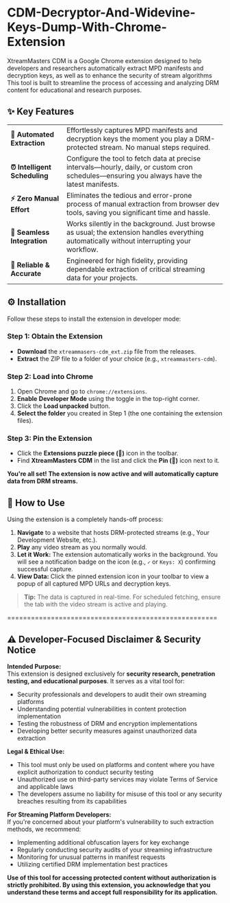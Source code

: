# CDM-Decryptor-And-Widevine-Keys-Dump-With-Chrome-Extension
XtreamMasters CDM is a Google Chrome extension designed to help developers and researchers automatically extract MPD manifests and decryption keys, as well as to enhance the security of stream algorithms
This tool is built to streamline the process of accessing and analyzing DRM content for educational and research purposes.

## ✨ Key Features

| | |
| :--- | :--- |
| **🤖 Automated Extraction** | Effortlessly captures MPD manifests and decryption keys the moment you play a DRM-protected stream. No manual steps required. |
| **⏰ Intelligent Scheduling** | Configure the tool to fetch data at precise intervals—hourly, daily, or custom cron schedules—ensuring you always have the latest manifests. |
| **⚡ Zero Manual Effort** | Eliminates the tedious and error-prone process of manual extraction from browser dev tools, saving you significant time and hassle. |
| **🔌 Seamless Integration** | Works silently in the background. Just browse as usual; the extension handles everything automatically without interrupting your workflow. |
| **🎯 Reliable & Accurate** | Engineered for high fidelity, providing dependable extraction of critical streaming data for your projects. |


## ⚙️ Installation

Follow these steps to install the extension in developer mode:

### Step 1: Obtain the Extension
- **Download** the `xtreammasers-cdm_ext.zip` file from the releases.
- **Extract** the ZIP file to a folder of your choice (e.g., `xtreammasters-cdm`).

### Step 2: Load into Chrome
1.  Open Chrome and go to `chrome://extensions`.
2.  **Enable** **Developer Mode** using the toggle in the top-right corner.
3.  Click the **Load unpacked** button.
4.  **Select the folder** you created in Step 1 (the one containing the extension files).

### Step 3: Pin the Extension
- Click the **Extensions puzzle piece (🧩)** icon in the toolbar.
- Find **XtreamMasters CDM** in the list and click the **Pin (📌)** icon next to it.

**You're all set! The extension is now active and will automatically capture data from DRM streams.**



## 🎯 How to Use

Using the extension is a completely hands-off process:

1.  **Navigate** to a website that hosts DRM-protected streams (e.g., Your Development Website, etc.).
2.  **Play** any video stream as you normally would.
3.  **Let it Work:** The extension automatically works in the background. You will see a notification badge on the icon (e.g., `✓` or `Keys: X`) confirming successful capture.
4.  **View Data:** Click the pinned extension icon in your toolbar to view a popup of all captured MPD URLs and decryption keys.

> **Tip:** The data is captured in real-time. For scheduled fetching, ensure the tab with the video stream is active and playing.

=====================================================

## ⚠️ Developer-Focused Disclaimer & Security Notice

**Intended Purpose:**  
This extension is designed exclusively for **security research, penetration testing, and educational purposes**. It serves as a vital tool for:
- Security professionals and developers to audit their own streaming platforms
- Understanding potential vulnerabilities in content protection implementation
- Testing the robustness of DRM and encryption implementations
- Developing better security measures against unauthorized data extraction

**Legal & Ethical Use:**  
- This tool must only be used on platforms and content where you have explicit authorization to conduct security testing
- Unauthorized use on third-party services may violate Terms of Service and applicable laws
- The developers assume no liability for misuse of this tool or any security breaches resulting from its capabilities

**For Streaming Platform Developers:**  
If you're concerned about your platform's vulnerability to such extraction methods, we recommend:
- Implementing additional obfuscation layers for key exchange
- Regularly conducting security audits of your streaming infrastructure
- Monitoring for unusual patterns in manifest requests
- Utilizing certified DRM implementation best practices

**Use of this tool for accessing protected content without authorization is strictly prohibited. By using this extension, you acknowledge that you understand these terms and accept full responsibility for its application.**
